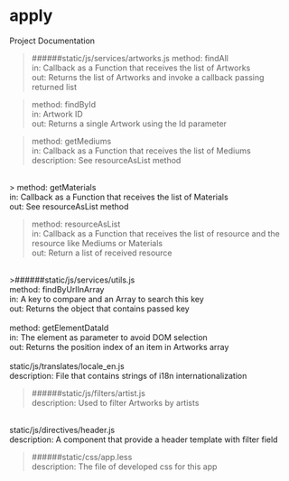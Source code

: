 apply
=====

Project Documentation


>######static/js/services/artworks.js
  method: findAll<br />
  in: Callback as a Function that receives the list of Artworks<br />
  out: Returns the list of Artworks and invoke a callback passing returned list<br />
  
>  method: findById <br />
  in: Artwork ID <br />
  out: Returns a single Artwork using  the Id parameter<br />
  
>  method: getMediums<br />
  in: Callback as a Function that receives the list of Mediums<br />
  description: See resourceAsList method<br />
  <br />
>  method: getMaterials<br />
  in: Callback as a Function that receives the list of Materials<br />
  out: See resourceAsList method<br />

>  method: resourceAsList<br />
  in: Callback as a Function that receives the list of resource and the resource like Mediums or Materials<br />
  out: Return a list of received resource<br />
  <br />
>######static/js/services/utils.js<br />
  method: findByUrlInArray<br />
  in: A key to compare and an Array to search this key<br />
  out: Returns the object that contains passed key<br />
  <br />
  method: getElementDataId<br />
  in: The element as parameter to avoid DOM selection<br />
  out: Returns the position index of an item in Artworks array<br />
<br />
static/js/translates/locale_en.js<br />
  description: File that contains strings of i18n internationalization<br />
  
>######static/js/filters/artist.js<br />
  description: Used to filter Artworks by artists<br />
  <br />
static/js/directives/header.js<br />
  description: A component that provide a header template with filter field<br />
  
>######static/css/app.less<br />
  description: The file of developed css for this app<br />
  

